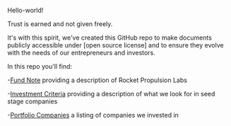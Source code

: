 Hello-world!

Trust is earned and not given freely. 

It's with this spirit, we've created this GitHub repo to make documents publicly accessible under [open source license] and to ensure they evolve with the needs of our entrepreneurs and investors.

In this repo you'll find: 

-[Fund Note](https://github.com/ierollins-rocket/Hello-world/blob/master/01-Fund%20Note.md) providing a description of Rocket Propulsion Labs

-[Investment Criteria](https://github.com/ierollins-rocket/Hello-world/blob/master/02-Investment%20Criteria) providing a description of what we look for in seed stage companies

-[Portfolio Companies](https://github.com/ierollins-rocket/Hello-world/blob/master/03-Portfolio%20Companies) a listing of companies we invested in 
